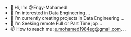 - 👋 Hi, I’m @Engy-Mohamed
- 👀 I’m interested in Data Engineering ...
- 🌱 I’m currently creating projects in Data Engineering ...
- 💞️ I’m Seeking remote Full or Part Time jop...
- 📫 How to reach me :e.mohamed1984eg@gmail.com. ..

<!---
Engy-Mohamed/Engy-Mohamed is a ✨ special ✨ repository because its `README.md` (this file) appears on your GitHub profile.
You can click the Preview link to take a look at your changes.
--->
